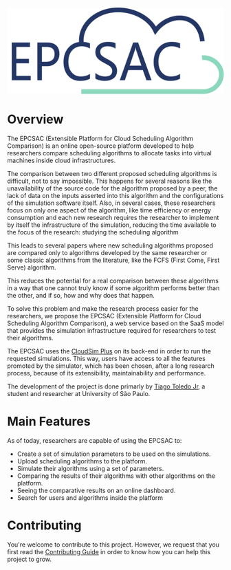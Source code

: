 ![EPCSAC Loog](https://github.com/TNanukem/EPCSAC/blob/master/src/public/images/logo.png "EPCSAC Logo")

# Overview

The EPCSAC (Extensible Platform for Cloud Scheduling Algorithm Comparison) is an online open-source platform developed to help researchers compare scheduling algorithms to allocate tasks into virtual machines inside cloud infrastructures.

The comparison between two different proposed scheduling algorithms is difficult, not to say impossible. This happens for several reasons like the unavailability of the source code for the algorithm proposed by a peer, the lack of data on the inputs asserted into this algorithm and the configurations of the simulation software itself. Also, in several cases, these researchers focus on only one aspect of the algorithm, like time efficiency or energy consumption and each new research requires the researcher to implement by itself the infrastructure of the simulation, reducing the time available to the focus of the research: studying the scheduling algorithm

This leads to several papers where new scheduling algorithms proposed are compared only to algorithms developed by the same researcher or some classic algorithms from the literature, like the FCFS (First Come, First Serve) algorithm.

This reduces the potential for a real comparison between these algorithms in a way that one cannot truly know if some algorithm performs better than the other, and if so, how and why does that happen.

To solve this problem and make the research process easier for the researchers, we propose the EPCSAC (Extensible Platform for Cloud Scheduling Algorithm Comparison), a web service based on the SaaS model that provides the simulation infrastructure required for researchers to test their algorithms.

The EPCSAC uses the [CloudSim Plus](https://github.com/manoelcampos/cloudsim-plus/) on its back-end in order to run the requested simulations. This way, users have access to all the features promoted by the simulator, which has been chosen, after a long research process, because of its extensibility, maintainability and performance. 

The development of the project is done primarly by [Tiago Toledo Jr](https://github.com/TNanukem), a student and researcher at University of São Paulo.

# Main Features

As of today, researchers are capable of using the EPCSAC to:

- Create a set of simulation parameters to be used on the simulations.
- Upload scheduling algorithms to the platform.
- Simulate their algorithms using a set of parameters.
- Comparing the results of their algorithms with other algorithms on the platform.
- Seeing the comparative results on an online dashboard.
- Search for users and algorithms inside the platform

# Contributing

You're welcome to contribute to this project. However, we request that you first read the [Contributing Guide](https://github.com/TNanukem/EPCSAC/blob/master/CONTRIBUTING.md) in order to know how you can help this project to grow.

<!--# Documentation and FAQ-->

<!--# Publications-->
